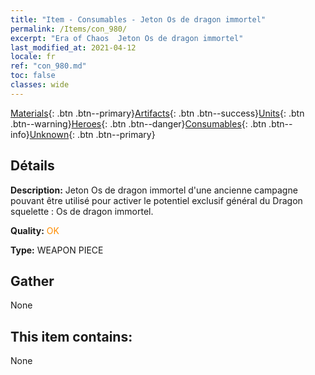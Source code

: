 ```yaml
---
title: "Item - Consumables - Jeton Os de dragon immortel"
permalink: /Items/con_980/
excerpt: "Era of Chaos  Jeton Os de dragon immortel"
last_modified_at: 2021-04-12
locale: fr
ref: "con_980.md"
toc: false
classes: wide
---
```

 [Materials](/fr/Items/){: .btn .btn--primary}[Artifacts](/fr/Items/Artifacts/){: .btn .btn--success}[Units](/fr/Items/Units/){: .btn .btn--warning}[Heroes](/fr/Items/Heroes/){: .btn .btn--danger}[Consumables](/fr/Items/Consumables/){: .btn .btn--info}[Unknown](/fr/Items/Unknown/){: .btn .btn--primary}

## Détails
 **Description:** Jeton Os de dragon immortel d'une ancienne campagne pouvant être utilisé pour activer le potentiel exclusif général du Dragon squelette : Os de dragon immortel.

 **Quality:** <span style="color: #FF8C00">OK</span>

 **Type:** WEAPON PIECE

## Gather

  None

## This item contains:

  None

